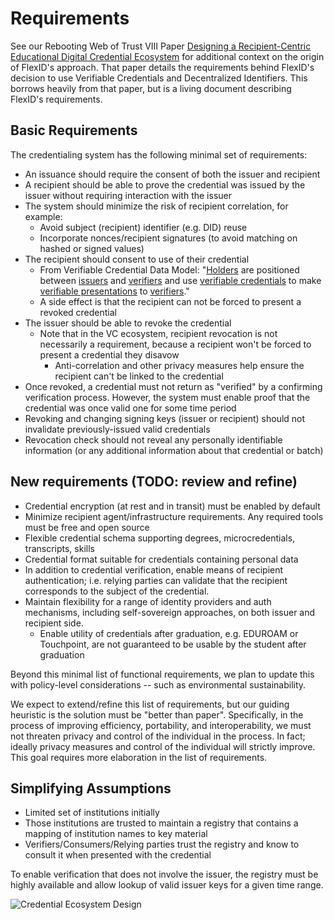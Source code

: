 # Requirements

See our Rebooting Web of Trust VIII Paper [Designing a Recipient-Centric Educational Digital Credential Ecosystem](https://github.com/WebOfTrustInfo/rwot8-barcelona/blob/master/topics-and-advance-readings/educational-credentialing-ecosystem.md) for additional context on the origin of FlexID's approach. That paper details the requirements behind FlexID's decision to use Verifiable Credentials and Decentralized Identifiers. This borrows heavily from that paper, but is a living document describing FlexID's requirements.


## Basic Requirements

The credentialing system has the following minimal set of requirements:

*   An issuance should require the consent of both the issuer and recipient
*   A recipient should be able to prove the credential was issued by the issuer without requiring interaction with the issuer
*   The system should minimize the risk of recipient correlation, for example:
    *   Avoid subject (recipient) identifier (e.g. DID) reuse
    *   Incorporate nonces/recipient signatures (to avoid matching on hashed or signed values)
*   The recipient should consent to use of their credential
    *   From Verifiable Credential Data Model: "[Holders](https://w3c.github.io/vc-data-model/#dfn-holders) are positioned between [issuers](https://w3c.github.io/vc-data-model/#dfn-issuers) and [verifiers](https://w3c.github.io/vc-data-model/#dfn-verifier) and use [verifiable credentials](https://w3c.github.io/vc-data-model/#dfn-verifiable-credentials) to make [verifiable presentations](https://w3c.github.io/vc-data-model/#dfn-verifiable-presentations) to [verifiers](https://w3c.github.io/vc-data-model/#dfn-verifier)."
    *   A side effect is that the recipient can not be forced to present a revoked credential
*   The issuer should be able to revoke the credential
    *   Note that in the VC ecosystem, recipient revocation is not necessarily a requirement, because a recipient won't be forced to present a credential they disavow
        *   Anti-correlation and other privacy measures help ensure the recipient can't be linked to the credential
*   Once revoked, a credential must not return as "verified" by a confirming verification process. However, the system must enable proof that the credential was once valid one for some time period
*   Revoking and changing signing keys (issuer or recipient) should not invalidate previously-issued valid credentials
*   Revocation check should not reveal any personally identifiable information (or any additional information about that credential or batch)


## New requirements (TODO: review and refine)

*   Credential encryption (at rest and in transit) must be enabled by default
*   Minimize recipient agent/infrastructure requirements. Any required tools must be free and open source
*   Flexible credential schema supporting degrees, microcredentials, transcripts, skills
*   Credential format suitable for credentials containing personal data
*   In addition to credential verification, enable means of recipient authentication; i.e. relying parties can validate that the recipient corresponds to the subject of the credential. 
*   Maintain flexibility for a range of identity providers and auth mechanisms, including self-sovereign approaches, on both issuer and recipient side. 
    *   Enable utility of credentials after graduation, e.g.  EDUROAM or Touchpoint, are not guaranteed to be usable by the student after graduation


Beyond this minimal list of functional requirements, we plan to update this with policy-level considerations -- such as environmental sustainability.

We expect to extend/refine this list of requirements, but our guiding heuristic is the solution must be "better than paper". Specifically, in the process of improving efficiency, portability, and interoperability, we must not threaten privacy and control of the individual in the process. In fact; ideally privacy measures and control of the individual will strictly improve. This goal requires more elaboration in the list of requirements.


## Simplifying Assumptions

*   Limited set of institutions initially
*   Those institutions are trusted to maintain a registry that contains a mapping of institution names to key material
*   Verifiers/Consumers/Relying parties trust the registry and know to consult it when presented with the credential

To enable verification that does not involve the issuer, the registry must be highly available and allow lookup of valid issuer keys for a given time range.

![Credential Ecosystem Design](credential_system.png)